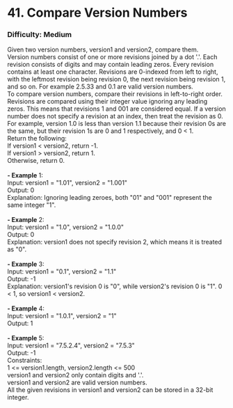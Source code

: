 # 41. Compare Version Numbers
### Difficulty: Medium
Given two version numbers, version1 and version2, compare them. <br/> Version numbers consist of one or more revisions joined by a dot '.'. Each revision consists of digits and may contain leading zeros. Every revision contains at least one character. Revisions are 0-indexed from left to right, with the leftmost revision being revision 0, the next revision being revision 1, and so on. For example 2.5.33 and 0.1 are valid version numbers. <br/> To compare version numbers, compare their revisions in left-to-right order. Revisions are compared using their integer value ignoring any leading zeros. This means that revisions 1 and 001 are considered equal. If a version number does not specify a revision at an index, then treat the revision as 0. For example, version 1.0 is less than version 1.1 because their revision 0s are the same, but their revision 1s are 0 and 1 respectively, and 0 < 1. <br/> Return the following: <br/> If version1 < version2, return -1. <br/> If version1 > version2, return 1. <br/> Otherwise, return 0. <br/>   <br/><b>- Example</b> 1: <br/> Input: version1 = "1.01", version2 = "1.001" <br/> Output: 0 <br/> Explanation: Ignoring leading zeroes, both "01" and "001" represent the same integer "1". <br/> <br/><b>- Example</b> 2: <br/> Input: version1 = "1.0", version2 = "1.0.0" <br/> Output: 0 <br/> Explanation: version1 does not specify revision 2, which means it is treated as "0". <br/> <br/><b>- Example</b> 3: <br/> Input: version1 = "0.1", version2 = "1.1" <br/> Output: -1 <br/> Explanation: version1's revision 0 is "0", while version2's revision 0 is "1". 0 < 1, so version1 < version2. <br/> <br/><b>- Example</b> 4: <br/> Input: version1 = "1.0.1", version2 = "1" <br/> Output: 1 <br/> <br/><b>- Example</b> 5: <br/> Input: version1 = "7.5.2.4", version2 = "7.5.3" <br/> Output: -1 <br/>   Constraints: <br/> 1 <= version1.length, version2.length <= 500 <br/> version1 and version2 only contain digits and '.'. <br/> version1 and version2 are valid version numbers. <br/> All the given revisions in version1 and version2 can be stored in a 32-bit integer.